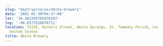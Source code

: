 ```yaml
---
slug: "daytrip/na/us/abita-brewery"
date: '2001-01-30T04:37:00'
lat: '30.482295765676202'
lng: '-90.0373520678711'
location: 72135, Hickory Street, Abita Springs, St. Tammany Parish, Louisiana, 70420,
  United States
title: Abita Brewery
---
```



